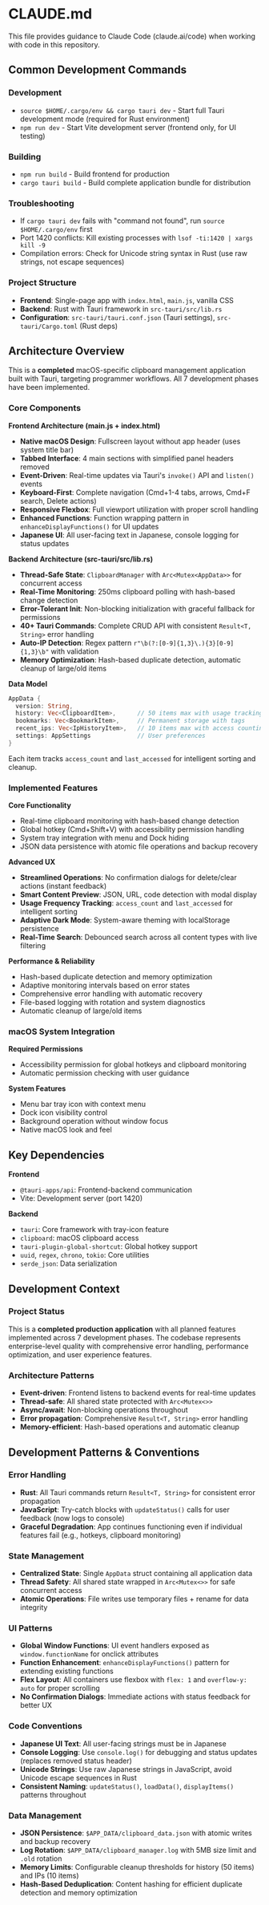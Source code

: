# CLAUDE.md

This file provides guidance to Claude Code (claude.ai/code) when working with code in this repository.

## Common Development Commands

### Development
- `source $HOME/.cargo/env && cargo tauri dev` - Start full Tauri development mode (required for Rust environment)
- `npm run dev` - Start Vite development server (frontend only, for UI testing)

### Building  
- `npm run build` - Build frontend for production
- `cargo tauri build` - Build complete application bundle for distribution

### Troubleshooting
- If `cargo tauri dev` fails with "command not found", run `source $HOME/.cargo/env` first
- Port 1420 conflicts: Kill existing processes with `lsof -ti:1420 | xargs kill -9`
- Compilation errors: Check for Unicode string syntax in Rust (use raw strings, not escape sequences)

### Project Structure
- **Frontend**: Single-page app with `index.html`, `main.js`, vanilla CSS
- **Backend**: Rust with Tauri framework in `src-tauri/src/lib.rs`
- **Configuration**: `src-tauri/tauri.conf.json` (Tauri settings), `src-tauri/Cargo.toml` (Rust deps)

## Architecture Overview

This is a **completed** macOS-specific clipboard management application built with Tauri, targeting programmer workflows. All 7 development phases have been implemented.

### Core Components

**Frontend Architecture (main.js + index.html)**
- **Native macOS Design**: Fullscreen layout without app header (uses system title bar)
- **Tabbed Interface**: 4 main sections with simplified panel headers removed
- **Event-Driven**: Real-time updates via Tauri's `invoke()` API and `listen()` events
- **Keyboard-First**: Complete navigation (Cmd+1-4 tabs, arrows, Cmd+F search, Delete actions)
- **Responsive Flexbox**: Full viewport utilization with proper scroll handling
- **Enhanced Functions**: Function wrapping pattern in `enhanceDisplayFunctions()` for UI updates
- **Japanese UI**: All user-facing text in Japanese, console logging for status updates

**Backend Architecture (src-tauri/src/lib.rs)**
- **Thread-Safe State**: `ClipboardManager` with `Arc<Mutex<AppData>>` for concurrent access
- **Real-Time Monitoring**: 250ms clipboard polling with hash-based change detection
- **Error-Tolerant Init**: Non-blocking initialization with graceful fallback for permissions
- **40+ Tauri Commands**: Complete CRUD API with consistent `Result<T, String>` error handling
- **Auto-IP Detection**: Regex pattern `r"\b(?:[0-9]{1,3}\.){3}[0-9]{1,3}\b"` with validation
- **Memory Optimization**: Hash-based duplicate detection, automatic cleanup of large/old items

**Data Model**
```rust
AppData {
  version: String,
  history: Vec<ClipboardItem>,      // 50 items max with usage tracking
  bookmarks: Vec<BookmarkItem>,     // Permanent storage with tags
  recent_ips: Vec<IpHistoryItem>,   // 10 items max with access counting
  settings: AppSettings             // User preferences
}
```

Each item tracks `access_count` and `last_accessed` for intelligent sorting and cleanup.

### Implemented Features

**Core Functionality**
- Real-time clipboard monitoring with hash-based change detection
- Global hotkey (Cmd+Shift+V) with accessibility permission handling
- System tray integration with menu and Dock hiding
- JSON data persistence with atomic file operations and backup recovery

**Advanced UX**
- **Streamlined Operations**: No confirmation dialogs for delete/clear actions (instant feedback)
- **Smart Content Preview**: JSON, URL, code detection with modal display
- **Usage Frequency Tracking**: `access_count` and `last_accessed` for intelligent sorting
- **Adaptive Dark Mode**: System-aware theming with localStorage persistence
- **Real-Time Search**: Debounced search across all content types with live filtering

**Performance & Reliability**
- Hash-based duplicate detection and memory optimization
- Adaptive monitoring intervals based on error states
- Comprehensive error handling with automatic recovery
- File-based logging with rotation and system diagnostics
- Automatic cleanup of large/old items

### macOS System Integration

**Required Permissions**
- Accessibility permission for global hotkeys and clipboard monitoring
- Automatic permission checking with user guidance

**System Features**
- Menu bar tray icon with context menu
- Dock icon visibility control
- Background operation without window focus
- Native macOS look and feel

## Key Dependencies

**Frontend**
- `@tauri-apps/api`: Frontend-backend communication
- Vite: Development server (port 1420)

**Backend**
- `tauri`: Core framework with tray-icon feature
- `clipboard`: macOS clipboard access
- `tauri-plugin-global-shortcut`: Global hotkey support
- `uuid`, `regex`, `chrono`, `tokio`: Core utilities
- `serde_json`: Data serialization

## Development Context

### Project Status
This is a **completed production application** with all planned features implemented across 7 development phases. The codebase represents enterprise-level quality with comprehensive error handling, performance optimization, and user experience features.

### Architecture Patterns
- **Event-driven**: Frontend listens to backend events for real-time updates
- **Thread-safe**: All shared state protected with `Arc<Mutex<>>`
- **Async/await**: Non-blocking operations throughout
- **Error propagation**: Comprehensive `Result<T, String>` error handling
- **Memory-efficient**: Hash-based operations and automatic cleanup

## Development Patterns & Conventions

### Error Handling
- **Rust**: All Tauri commands return `Result<T, String>` for consistent error propagation
- **JavaScript**: Try-catch blocks with `updateStatus()` calls for user feedback (now logs to console)
- **Graceful Degradation**: App continues functioning even if individual features fail (e.g., hotkeys, clipboard monitoring)

### State Management
- **Centralized State**: Single `AppData` struct containing all application data
- **Thread Safety**: All shared state wrapped in `Arc<Mutex<>>` for safe concurrent access
- **Atomic Operations**: File writes use temporary files + rename for data integrity

### UI Patterns
- **Global Window Functions**: UI event handlers exposed as `window.functionName` for onclick attributes
- **Function Enhancement**: `enhanceDisplayFunctions()` pattern for extending existing functions
- **Flex Layout**: All containers use flexbox with `flex: 1` and `overflow-y: auto` for proper scrolling
- **No Confirmation Dialogs**: Immediate actions with status feedback for better UX

### Code Conventions
- **Japanese UI Text**: All user-facing strings must be in Japanese
- **Console Logging**: Use `console.log()` for debugging and status updates (replaces removed status header)
- **Unicode Strings**: Use raw Japanese strings in JavaScript, avoid Unicode escape sequences in Rust
- **Consistent Naming**: `updateStatus()`, `loadData()`, `displayItems()` patterns throughout

### Data Management
- **JSON Persistence**: `$APP_DATA/clipboard_data.json` with atomic writes and backup recovery
- **Log Rotation**: `$APP_DATA/clipboard_manager.log` with 5MB size limit and `.old` rotation
- **Memory Limits**: Configurable cleanup thresholds for history (50 items) and IPs (10 items)
- **Hash-Based Deduplication**: Content hashing for efficient duplicate detection and memory optimization